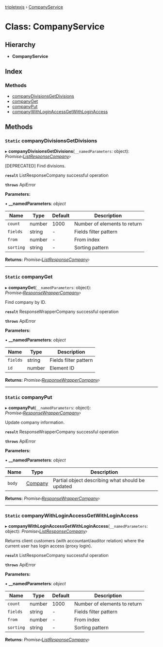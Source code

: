 [tripletexjs](../README.md) › [CompanyService](companyservice.md)

# Class: CompanyService

## Hierarchy

* **CompanyService**

## Index

### Methods

* [companyDivisionsGetDivisions](companyservice.md#static-companydivisionsgetdivisions)
* [companyGet](companyservice.md#static-companyget)
* [companyPut](companyservice.md#static-companyput)
* [companyWithLoginAccessGetWithLoginAccess](companyservice.md#static-companywithloginaccessgetwithloginaccess)

## Methods

### `Static` companyDivisionsGetDivisions

▸ **companyDivisionsGetDivisions**(`__namedParameters`: object): *Promise‹[ListResponseCompany](../interfaces/listresponsecompany.md)›*

[DEPRECATED] Find divisions.

**`result`** ListResponseCompany successful operation

**`throws`** ApiError

**Parameters:**

▪ **__namedParameters**: *object*

Name | Type | Default | Description |
------ | ------ | ------ | ------ |
`count` | number | 1000 | Number of elements to return |
`fields` | string | - | Fields filter pattern |
`from` | number | - | From index |
`sorting` | string | - | Sorting pattern |

**Returns:** *Promise‹[ListResponseCompany](../interfaces/listresponsecompany.md)›*

___

### `Static` companyGet

▸ **companyGet**(`__namedParameters`: object): *Promise‹[ResponseWrapperCompany](../interfaces/responsewrappercompany.md)›*

Find company by ID.

**`result`** ResponseWrapperCompany successful operation

**`throws`** ApiError

**Parameters:**

▪ **__namedParameters**: *object*

Name | Type | Description |
------ | ------ | ------ |
`fields` | string | Fields filter pattern |
`id` | number | Element ID |

**Returns:** *Promise‹[ResponseWrapperCompany](../interfaces/responsewrappercompany.md)›*

___

### `Static` companyPut

▸ **companyPut**(`__namedParameters`: object): *Promise‹[ResponseWrapperCompany](../interfaces/responsewrappercompany.md)›*

Update company information.

**`result`** ResponseWrapperCompany successful operation

**`throws`** ApiError

**Parameters:**

▪ **__namedParameters**: *object*

Name | Type | Description |
------ | ------ | ------ |
`body` | [Company](../modules/company.md) | Partial object describing what should be updated |

**Returns:** *Promise‹[ResponseWrapperCompany](../interfaces/responsewrappercompany.md)›*

___

### `Static` companyWithLoginAccessGetWithLoginAccess

▸ **companyWithLoginAccessGetWithLoginAccess**(`__namedParameters`: object): *Promise‹[ListResponseCompany](../interfaces/listresponsecompany.md)›*

Returns client customers (with accountant/auditor relation) where the current user has login access (proxy login).

**`result`** ListResponseCompany successful operation

**`throws`** ApiError

**Parameters:**

▪ **__namedParameters**: *object*

Name | Type | Default | Description |
------ | ------ | ------ | ------ |
`count` | number | 1000 | Number of elements to return |
`fields` | string | - | Fields filter pattern |
`from` | number | - | From index |
`sorting` | string | - | Sorting pattern |

**Returns:** *Promise‹[ListResponseCompany](../interfaces/listresponsecompany.md)›*
